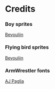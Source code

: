 # Credits

### Boy sprites
[Bevouliin](http://opengameart.org/content/bevouliin-free-running-and-jumping-mascot-sprite-sheets)

### Flying bird sprites
[Bevouliin](http://opengameart.org/content/bevouliin-free-game-character-yellow-flappy-bird)

### ArmWrestler fonts
[AJ Paglia](https://www.fontsquirrel.com/fonts/ArmWrestler)
